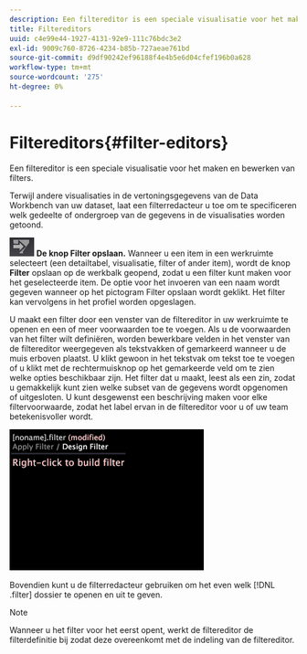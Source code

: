 ```yaml
---
description: Een filtereditor is een speciale visualisatie voor het maken en bewerken van filters.
title: Filtereditors
uuid: c4e99e44-1927-4131-92e9-111c76bdc3e2
exl-id: 9009c760-8726-4234-b85b-727aeae761bd
source-git-commit: d9df90242ef96188f4e4b5e6d04cfef196b0a628
workflow-type: tm+mt
source-wordcount: '275'
ht-degree: 0%

---
```


# Filtereditors{#filter-editors}

Een filtereditor is een speciale visualisatie voor het maken en bewerken van filters.

Terwijl andere visualisaties in de vertoningsgegevens van de Data Workbench van uw dataset, laat een filterredacteur u toe om te specificeren welk gedeelte of ondergroep van de gegevens in de visualisaties worden getoond.

![](assets/filter_edit_toolbar.png) **De knop Filter opslaan.** Wanneer u een item in een werkruimte selecteert (een detailtabel, visualisatie, filter of ander item), wordt de knop  **Filter** opslaan op de werkbalk geopend, zodat u een filter kunt maken voor het geselecteerde item. De optie voor het invoeren van een naam wordt gegeven wanneer op het pictogram Filter opslaan wordt geklikt. Het filter kan vervolgens in het profiel worden opgeslagen.

U maakt een filter door een venster van de filtereditor in uw werkruimte te openen en een of meer voorwaarden toe te voegen. Als u de voorwaarden van het filter wilt definiëren, worden bewerkbare velden in het venster van de filtereditor weergegeven als tekstvakken of gemarkeerd wanneer u de muis erboven plaatst. U klikt gewoon in het tekstvak om tekst toe te voegen of u klikt met de rechtermuisknop op het gemarkeerde veld om te zien welke opties beschikbaar zijn. Het filter dat u maakt, leest als een zin, zodat u gemakkelijk kunt zien welke subset van de gegevens wordt opgenomen of uitgesloten. U kunt desgewenst een beschrijving maken voor elke filtervoorwaarde, zodat het label ervan in de filtereditor voor u of uw team betekenisvoller wordt.

![](assets/vis_FilterEditor_Blank.png)

Bovendien kunt u de filterredacteur gebruiken om het even welk [!DNL .filter] dossier te openen en uit te geven.

>[!NOTE]
>
>Wanneer u het filter voor het eerst opent, werkt de filtereditor de filterdefinitie bij zodat deze overeenkomt met de indeling van de filtereditor.
